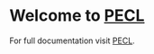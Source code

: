 # Welcome to [PECL](http://pecl.php.net/)

For full documentation visit [PECL](http://pecl.php.net/).  


